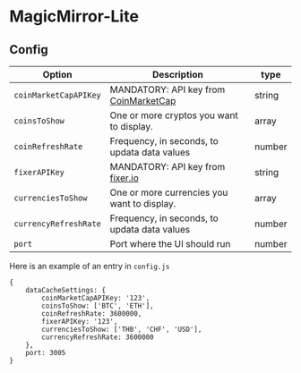 # MagicMirror-Lite

## Config


|Option|Description|type|
|---|---|---|
|`coinMarketCapAPIKey`|MANDATORY: API key from [CoinMarketCap](https://pro.coinmarketcap.com/)|string|
|`coinsToShow`| One or more cryptos you want to display.|array|
|`coinRefreshRate`|Frequency, in seconds, to updata data values|number|
|`fixerAPIKey`|MANDATORY: API key from [fixer.io](https://fixer.io/)|string|
|`currenciesToShow`| One or more currencies you want to display.|array|
|`currencyRefreshRate`| Frequency, in seconds, to updata data values|number|
|`port`| Port where the UI should run|number|

Here is an example of an entry in `config.js`
```
{
    dataCacheSettings: {
        coinMarketCapAPIKey: '123',
        coinsToShow: ['BTC', 'ETH'],
        coinRefreshRate: 3600000,
        fixerAPIKey: '123',
        currenciesToShow: ['THB', 'CHF', 'USD'],
        currencyRefreshRate: 3600000
    },
    port: 3005
}
```
